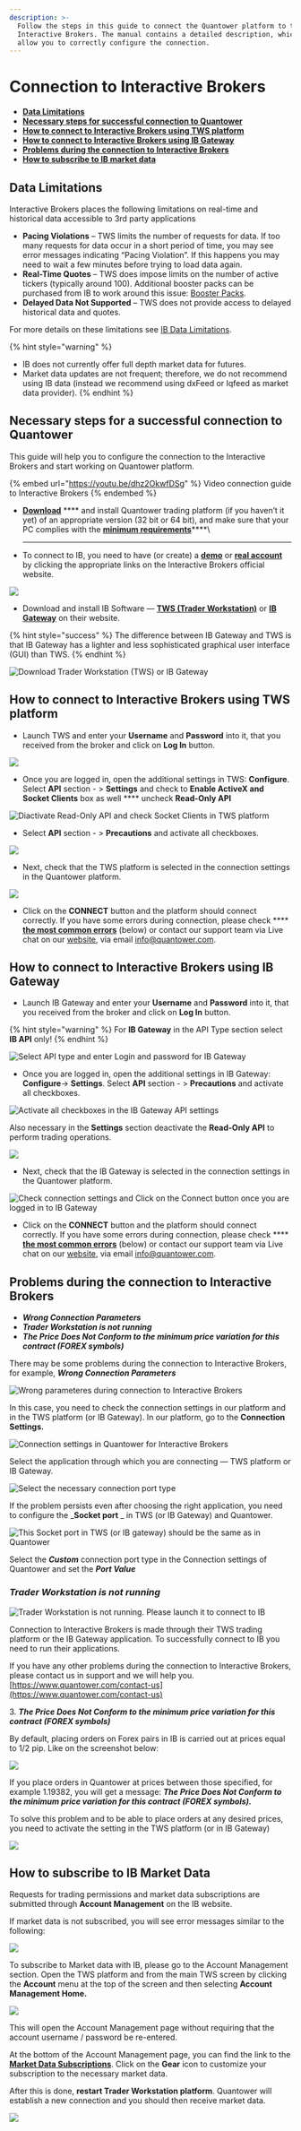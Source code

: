```yaml
---
description: >-
  Follow the steps in this guide to connect the Quantower platform to the
  Interactive Brokers. The manual contains a detailed description, which will
  allow you to correctly configure the connection.
---
```


# Connection to Interactive Brokers

* ****[**Data Limitations**](./#data-limitations)****
* ****[**Necessary steps for successful connection to Quantower**](./#necessary-steps-for-successful-connection-to-quantower)****
* ****[**How to connect to Interactive Brokers using TWS platform**](./#how-to-connect-to-interactive-brokers-using-tws-platform)****
* ****[**How to connect to Interactive Brokers using IB Gateway**](./#how-to-connect-to-interactive-brokers-using-ib-gateway)****
* ****[**Problems during the connection to Interactive Brokers**](./#problems-during-the-connection-to-interactive-brokers)****
* ****[**How to subscribe to IB market data**](./#how-to-subscribe-to-ib-market-data)****

## Data Limitations

Interactive Brokers places the following limitations on real-time and historical data accessible to 3rd party applications

* **Pacing Violations** – TWS limits the number of requests for data. If too many requests for data occur in a short period of time, you may see error messages indicating “Pacing Violation”. If this happens you may need to wait a few minutes before trying to load data again.&#x20;
* **Real-Time Quotes** – TWS does impose limits on the number of active tickers (typically around 100). Additional booster packs can be purchased from IB to work around this issue: [Booster Packs](https://www.interactivebrokers.com/en/index.php?f=14193).&#x20;
* **Delayed Data Not Supported** – TWS does not provide access to delayed historical data and quotes.&#x20;

For more details on these limitations see [IB Data Limitations](https://interactivebrokers.github.io/tws-api/historical\_limitations.html#gsc.tab=0).

{% hint style="warning" %}
* IB does not currently offer full depth market data for futures.
* Market data updates are not frequent; therefore, we do not recommend using IB data (instead we recommend using dxFeed or Iqfeed as market data provider).
{% endhint %}

## Necessary steps for a successful connection to Quantower

This guide will help you to configure the connection to the Interactive Brokers and start working on Quantower platform.

{% embed url="https://youtu.be/dhz2OkwfDSg" %}
Video connection guide to Interactive Brokers
{% endembed %}

* [**Download**](https://www.quantower.com) **** and install Quantower trading platform (if you haven’t it yet) of an appropriate version (32 bit or 64 bit), and make sure that your PC complies with the [**minimum requirements**](../../getting-started/installation.md#pc-requirements)****\
  ****
* To connect to IB, you need to have (or create) a [**demo**](https://www.interactivebrokers.co.uk/en/index.php?f=1286) or [**real account**](https://www.interactivebrokers.com/en/home.php) by clicking the appropriate links on the Interactive Brokers official website.

![](<../../.gitbook/assets/image (327).png>)

* Download and install IB Software — [**TWS (Trader Workstation)**](https://www.interactivebrokers.co.uk/en/index.php?f=14099#tws-software) or [**IB Gateway**](https://www.interactivebrokers.co.uk/en/index.php?f=16454) on their website.&#x20;

{% hint style="success" %}
The difference between IB Gateway and TWS is that IB Gateway has a lighter and less sophisticated graphical user interface (GUI) than TWS.&#x20;
{% endhint %}

![Download Trader Workstation (TWS) or IB Gateway](<../../.gitbook/assets/image (328).png>)

## How to connect to Interactive Brokers using TWS platform

* Launch TWS and enter your **Username** and **Password** into it, that you received from the broker and click on **Log In** button.

![](<../../.gitbook/assets/image (325).png>)

* Once you are logged in, open the additional settings in TWS:  **Configure**. Select **API** section - >  **Settings** and check to **Enable ActiveX and Socket Clients** box as well **** uncheck **Read-Only API**

![Diactivate Read-Only API and check Socket Clients in TWS platform](<../../.gitbook/assets/image (324).png>)

* Select **API** section - >  **Precautions** and activate all checkboxes.

![](<../../.gitbook/assets/image (323).png>)

* Next, check that the TWS platform is selected in the connection settings in the Quantower platform.

![](<../../.gitbook/assets/image (326).png>)

* Click on the **CONNECT** button and the platform should connect correctly. If you have some errors during connection, please check **** [**the most common errors**](./#problems-during-the-connection-to-interactive-brokers) (below) or contact our support team via Live chat on our [website](https://www.quantower.com), via email info@quantower.com.

## &#x20;How to connect to Interactive Brokers using IB Gateway

* Launch IB Gateway and enter your **Username** and **Password** into it, that you received from the broker and click on **Log In** button.

{% hint style="warning" %}
For **IB Gateway** in the API Type section select **IB API** only!
{% endhint %}

![Select API type and enter Login and password for IB Gateway](../../.gitbook/assets/ib-gateway-credentials.png)

* Once you are logged in, open the additional settings in IB Gateway:  **Configure**-> **Settings**. Select **API** section - >  **Precautions** and activate all checkboxes.

![Activate all checkboxes in the IB Gateway API settings](<../../.gitbook/assets/image (322).png>)

&#x20;    Also necessary in the **Settings** section deactivate the **Read-Only API** to perform trading operations.

![](<../../.gitbook/assets/image (329).png>)

* Next, check that the IB Gateway is selected in the connection settings in the Quantower platform.

![Check connection settings and Click on the Connect button once you are logged in to IB Gateway](<../../.gitbook/assets/image (330).png>)

* Click on the **CONNECT** button and the platform should connect correctly. If you have some errors during connection, please check **** [**the most common errors**](./#problems-during-the-connection-to-interactive-brokers) (below) or contact our support team via Live chat on our [website](https://www.quantower.com), via email info@quantower.com.

## Problems during the connection to Interactive Brokers

* _**Wrong Connection Parameters**_
* _**Trader Workstation is not running**_
* _**The Price Does Not Conform to the minimum price variation for this contract (FOREX symbols)**_

There may be some problems during the connection to Interactive Brokers, for example, _**Wrong Connection Parameters**_

![Wrong parameteres during connection to Interactive Brokers](../../.gitbook/assets/connections-manager-for-ib\_error.png)

In this case, you need to check the connection settings in our platform and in the TWS platform (or IB Gateway). In our platform, go to the **Connection Settings.**

![Connection settings in Quantower for Interactive Brokers](../../.gitbook/assets/connections-manager-for-ib\_settings.png)

Select the application through which you are connecting  — TWS platform or IB Gateway.

![Select the necessary connection port type](../../.gitbook/assets/connection-settings-for-ib.png)

If the problem persists even after choosing the right application, you need to configure the _**Socket port** _ in TWS (or IB Gateway) and Quantower.

![This Socket port in TWS (or IB gateway) should be the same as in Quantower](../../.gitbook/assets/socket-port.png)

Select the _**Custom**_ connection port type in the Connection settings of Quantower and set the _**Port Value**_

### _**Trader Workstation is not running**_

![Trader Workstation is not running. Please launch it to connect to IB](../../.gitbook/assets/connections-manager-for-ib\_tws\_error.png)

Connection to Interactive Brokers is made through their TWS trading platform or the IB Gateway application. To successfully connect to IB you need to run their applications.

If you have any other problems during the connection to Interactive Brokers, please contact us in support and we will help you. [https://www.quantower.com/contact-us](https://www.quantower.com/contact-us)

3\. _**The Price Does Not Conform to the minimum price variation for this contract (FOREX symbols)**_

By default, placing orders on Forex pairs in IB is carried out at prices equal to 1/2 pip. Like on the screenshot below:

![](<../../.gitbook/assets/image (99).png>)

If you place orders in Quantower at prices between those specified, for example 1.19382, you will get a message: _**The Price Does Not Conform to the minimum price variation for this contract (FOREX symbols).**_&#x20;

To solve this problem and to be able to place orders at any desired prices, you need to activate the setting in the TWS platform (or in IB Gateway)

![](<../../.gitbook/assets/image (98).png>)

## How to subscribe to IB Market Data

Requests for trading permissions and market data subscriptions are submitted through **Account Management** on the IB website.

If market data is not subscribed, you will see error messages similar to the following:

![](<../../.gitbook/assets/image (319).png>)

To subscribe to Market data with IB, please go to the Account Management section. Open the TWS platform and from the main TWS screen by clicking the **Account** menu at the top of the screen and then selecting **Account Management Home.**

![](<../../.gitbook/assets/image (318).png>)

This will open the Account Management page without requiring that the account username / password be re-entered.&#x20;

At the bottom of the Account Management page, you can find the link to the [**Market Data Subscriptions**](https://ndcdyn.interactivebrokers.com/AccountManagement/AmAuthentication?action=TA\_MARKET\_DATA). Click on the **Gear** icon to customize your subscription to the necessary market data.&#x20;

After this is done, **restart Trader Workstation platform**. Quantower will establish a new connection and you should then receive market data.

![](<../../.gitbook/assets/image (320).png>)

